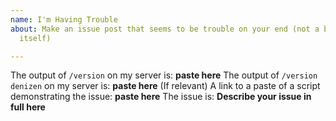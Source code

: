 ```yaml
---
name: I'm Having Trouble
about: Make an issue post that seems to be trouble on your end (not a bug in Denizen
  itself)

---
```


<!-- Please fill in the asterisks sections below.
Use https://one.denizenscript.com/haste to pastebin any scripts.
 -->
The output of `/version` on my server is: **paste here**
The output of `/version denizen` on my server is: **paste here**
(If relevant) A link to a paste of a script demonstrating the issue: **paste here**
The issue is:
**Describe your issue in full here**
